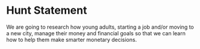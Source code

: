 # Hunt Statement

We are going to research how young adults, starting a job and/or moving to a new city, manage their money and financial goals so that we can learn how to help them make smarter monetary decisions.
